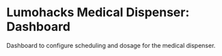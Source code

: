 # Lumohacks Medical Dispenser: Dashboard

Dashboard to configure scheduling and dosage for the medical dispenser.
